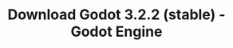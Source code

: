 ---
# Generated by /tools/generators/src/download_archive_generator !!! do not edit by hand !!!
title: 'Download Godot 3.2.2 (stable) - Godot Engine'
type: 'download/archive'
name: '3.2.2'
flavor: 'stable'
release_date: '2020-06-26T03:00:00-00:00'
release_notes: 'article/maintenance-release-godot-3-2-2/'
primaryPlatforms:
  - 'android.apk'
  - 'linux.64'
  - 'macos.universal'
  - 'windows.64'
  - 'linux_server.headless.64'
  - 'web'
  - 'templates'
links:
  android.apk:
    name: 'android.apk'
    title: 'Android'
    caption: 'APK Universal (ARM64 + ARMv7 + x86_64 + x86)'
    tags:
      - 'APK download'
      - 'ARM64/v7'
      - 'x86 (64 & 32 bit)'
    hosts:
      github_builds:
        regular: 'https://github.com/godotengine/godot-builds/releases/download/3.2.2-stable/Godot_v3.2.2-stable_android_editor.apk'
        mono: '#'
      github:
        regular: 'https://github.com/godotengine/godot/releases/download/3.2.2-stable/Godot_v3.2.2-stable_android_editor.apk'
        mono: '#'
  linux.64:
    name: 'linux.64'
    title: 'Linux'
    caption: 'Padrão (x86_64)'
    tags:
      - '64 bit'
    hosts:
      github_builds:
        regular: 'https://github.com/godotengine/godot-builds/releases/download/3.2.2-stable/Godot_v3.2.2-stable_x11.64.zip'
        mono: 'https://github.com/godotengine/godot-builds/releases/download/3.2.2-stable/Godot_v3.2.2-stable_mono_x11_64.zip'
      github:
        regular: 'https://github.com/godotengine/godot/releases/download/3.2.2-stable/Godot_v3.2.2-stable_x11.64.zip'
        mono: 'https://github.com/godotengine/godot/releases/download/3.2.2-stable/Godot_v3.2.2-stable_mono_x11_64.zip'
  macos.universal:
    name: 'macos.universal'
    title: 'macOS'
    caption: 'Universal (x86_64 + Silício da Apple)'
    tags:
      - 'Intel/Apple Silicon'
      - '64 bit'
    hosts:
      github_builds:
        regular: 'https://github.com/godotengine/godot-builds/releases/download/3.2.2-stable/Godot_v3.2.2-stable_osx.universal.zip'
        mono: 'https://github.com/godotengine/godot-builds/releases/download/3.2.2-stable/Godot_v3.2.2-stable_mono_osx.universal.zip'
      github:
        regular: 'https://github.com/godotengine/godot/releases/download/3.2.2-stable/Godot_v3.2.2-stable_osx.universal.zip'
        mono: 'https://github.com/godotengine/godot/releases/download/3.2.2-stable/Godot_v3.2.2-stable_mono_osx.universal.zip'
  windows.64:
    name: 'windows.64'
    title: 'Windows'
    caption: 'Padrão (x86_64)'
    tags:
      - '64 bit'
    hosts:
      github_builds:
        regular: 'https://github.com/godotengine/godot-builds/releases/download/3.2.2-stable/Godot_v3.2.2-stable_win64.exe.zip'
        mono: 'https://github.com/godotengine/godot-builds/releases/download/3.2.2-stable/Godot_v3.2.2-stable_mono_win64.zip'
      github:
        regular: 'https://github.com/godotengine/godot/releases/download/3.2.2-stable/Godot_v3.2.2-stable_win64.exe.zip'
        mono: 'https://github.com/godotengine/godot/releases/download/3.2.2-stable/Godot_v3.2.2-stable_mono_win64.zip'
  linux_server.headless.64:
    name: 'linux_server.headless.64'
    title: 'Linux Server'
    caption: 'Headless (x86_64)'
    tags:
      - '64 bit'
      - 'Headless'
    hosts:
      github_builds:
        regular: 'https://github.com/godotengine/godot-builds/releases/download/3.2.2-stable/Godot_v3.2.2-stable_linux_headless.64.zip'
        mono: 'https://github.com/godotengine/godot-builds/releases/download/3.2.2-stable/Godot_v3.2.2-stable_mono_linux_headless_64.zip'
      github:
        regular: 'https://github.com/godotengine/godot/releases/download/3.2.2-stable/Godot_v3.2.2-stable_linux_headless.64.zip'
        mono: 'https://github.com/godotengine/godot/releases/download/3.2.2-stable/Godot_v3.2.2-stable_mono_linux_headless_64.zip'
  web:
    name: 'web'
    title: 'Editor Web'
    caption: ''
    tags:
      - 'Self-hosted'
      - 'Cross-platform'
    hosts:
      github_builds:
        regular: 'https://github.com/godotengine/godot-builds/releases/download/3.2.2-stable/Godot_v3.2.2-stable_web_editor.zip'
        mono: '#'
      github:
        regular: 'https://github.com/godotengine/godot/releases/download/3.2.2-stable/Godot_v3.2.2-stable_web_editor.zip'
        mono: '#'
  linux.32:
    name: 'linux.32'
    title: 'Linux'
    caption: 'Padrão (x86)'
    tags:
      - '32 bit'
    hosts:
      github_builds:
        regular: 'https://github.com/godotengine/godot-builds/releases/download/3.2.2-stable/Godot_v3.2.2-stable_x11.32.zip'
        mono: 'https://github.com/godotengine/godot-builds/releases/download/3.2.2-stable/Godot_v3.2.2-stable_mono_x11_32.zip'
      github:
        regular: 'https://github.com/godotengine/godot/releases/download/3.2.2-stable/Godot_v3.2.2-stable_x11.32.zip'
        mono: 'https://github.com/godotengine/godot/releases/download/3.2.2-stable/Godot_v3.2.2-stable_mono_x11_32.zip'
  windows.32:
    name: 'windows.32'
    title: 'Windows'
    caption: 'Padrão (x86)'
    tags:
      - '32 bit'
    hosts:
      github_builds:
        regular: 'https://github.com/godotengine/godot-builds/releases/download/3.2.2-stable/Godot_v3.2.2-stable_win32.exe.zip'
        mono: 'https://github.com/godotengine/godot-builds/releases/download/3.2.2-stable/Godot_v3.2.2-stable_mono_win32.zip'
      github:
        regular: 'https://github.com/godotengine/godot/releases/download/3.2.2-stable/Godot_v3.2.2-stable_win32.exe.zip'
        mono: 'https://github.com/godotengine/godot/releases/download/3.2.2-stable/Godot_v3.2.2-stable_mono_win32.zip'
  linux_server.64:
    name: 'linux_server.64'
    title: 'Servidor Linux'
    caption: 'Padrão (x86_64)'
    tags:
      - '64 bit'
    hosts:
      github_builds:
        regular: 'https://github.com/godotengine/godot-builds/releases/download/3.2.2-stable/Godot_v3.2.2-stable_linux_server.64.zip'
        mono: 'https://github.com/godotengine/godot-builds/releases/download/3.2.2-stable/Godot_v3.2.2-stable_mono_linux_server_64.zip'
      github:
        regular: 'https://github.com/godotengine/godot/releases/download/3.2.2-stable/Godot_v3.2.2-stable_linux_server.64.zip'
        mono: 'https://github.com/godotengine/godot/releases/download/3.2.2-stable/Godot_v3.2.2-stable_mono_linux_server_64.zip'
  aar_library:
    name: 'aar_library'
    title: 'Biblioteca de AAR'
    caption: ''
    tags:
      - 'Android plugins'
      - 'Java'
      - 'Kotlin'
    hosts:
      github_builds:
        regular: 'https://github.com/godotengine/godot-builds/releases/download/3.2.2-stable/godot-lib.3.2.2.stable.release.aar'
        mono: 'https://github.com/godotengine/godot-builds/releases/download/3.2.2-stable/godot-lib.3.2.2.stable.mono.release.aar'
      github:
        regular: 'https://github.com/godotengine/godot/releases/download/3.2.2-stable/godot-lib.3.2.2.stable.release.aar'
        mono: 'https://github.com/godotengine/godot/releases/download/3.2.2-stable/godot-lib.3.2.2.stable.mono.release.aar'
  templates:
    name: 'templates'
    title: 'Modelos de exportação'
    caption: ''
    tags:
      - 'Utilizado para exportar os seus jogos para todas as plataformas suportadas'
    hosts:
      github_builds:
        regular: 'https://github.com/godotengine/godot-builds/releases/download/3.2.2-stable/Godot_v3.2.2-stable_export_templates.tpz'
        mono: 'https://github.com/godotengine/godot-builds/releases/download/3.2.2-stable/Godot_v3.2.2-stable_mono_export_templates.tpz'
      github:
        regular: 'https://github.com/godotengine/godot/releases/download/3.2.2-stable/Godot_v3.2.2-stable_export_templates.tpz'
        mono: 'https://github.com/godotengine/godot/releases/download/3.2.2-stable/Godot_v3.2.2-stable_mono_export_templates.tpz'
---